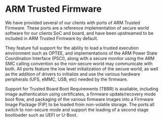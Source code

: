 # ARM Trusted Firmware

We have provided several of our clients with ports of ARM Trusted Firmware. These ports are a reference implementation of secure world software for our clients SoC and board, and have been upstreamed to be included in ARM Trusted Firmware by default.

They feature full support for the ability to load a trusted execution environment such as OPTEE, and implementations of the ARM Power State Coordination Interface (PSCI), along with a secure monitor using the ARM SMC calling convention so the non-secure world may communicate with both.  All ports feature the low level initialization of the secure world, as well as the addition of drivers to initialize and use the various hardware peripherals (UFS, eMMC, USB, etc) needed by the firmware.

Support for Trusted Board Boot Requirements (TBBR) is available, including image authentication using certificates, a firmware update/recovery mode boot flow, and packaging of the various firmware images into a Firmware Image Package (FIP) to be loaded from non-volatile storage. The ports all switch to non-secure mode and support the loading of a second stage bootloader such as UEFI or U-Boot.
